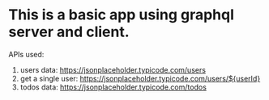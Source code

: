 # This is a basic app using graphql server and client.

APIs used:
1. users data: https://jsonplaceholder.typicode.com/users
2. get a single user: https://jsonplaceholder.typicode.com/users/${userId}
3. todos data: https://jsonplaceholder.typicode.com/todos